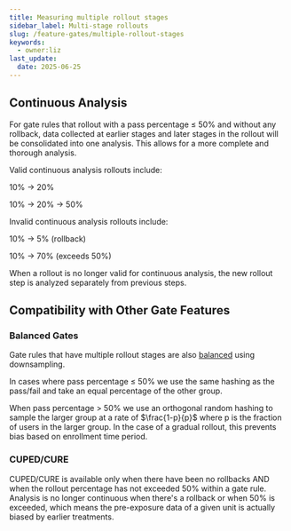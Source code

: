 ```yaml
---
title: Measuring multiple rollout stages
sidebar_label: Multi-stage rollouts
slug: /feature-gates/multiple-rollout-stages
keywords:
  - owner:liz
last_update:
  date: 2025-06-25
---
```


## Continuous Analysis

For gate rules that rollout with a pass percentage ≤ 50% and without any rollback, data collected at earlier stages and later stages in the rollout will be consolidated into one analysis. This allows for a more complete and thorough analysis.

Valid continuous analysis rollouts include:

10% → 20%

10% → 20% → 50%

Invalid continuous analysis rollouts include:

10% → 5% (rollback)

10% → 70% (exceeds 50%)

When a rollout is no longer valid for continuous analysis, the new rollout step is analyzed separately from previous steps.

## Compatibility with Other Gate Features

### Balanced Gates

Gate rules that have multiple rollout stages are also [balanced](https://docs.statsig.com/feature-gates/view-exposures#balanced-gates) using downsampling.

In cases where pass percentage ≤ 50% we use the same hashing as the pass/fail and take an equal percentage of the other group.

When pass percentage > 50% we use an orthogonal random hashing to sample the larger group at a rate of $\frac{1-p}{p}$ where p is the fraction of users in the larger group. In the case of a gradual rollout, this prevents bias based on enrollment time period.

### CUPED/CURE

CUPED/CURE is available only when there have been no rollbacks AND when the rollout percentage has not exceeded 50% within a gate rule. Analysis is no longer continuous when there's a rollback or when 50% is exceeded, which means the pre-exposure data of a given unit is actually biased by earlier treatments.
